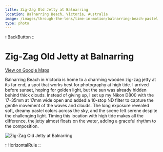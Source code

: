 ```yaml
---
title: Zig-Zag Old Jetty at Balnarring
location: Balnarring Beach, Victoria, Australia
image: /images/through-the-lens/time-in-motion/balnarring-beach-pastel.jpg
type: photo
---
```


::BackButton
::

# Zig-Zag Old Jetty at Balnarring

<a href="https://maps.app.goo.gl/F2BaPbDgGn1zEBFYA" target="_blank" rel="noopener noreferrer">View on Google Maps</a>

Balnarring Beach in Victoria is home to a charming wooden zig-zag jetty at its far end, a spot that works best for photography at high tide. I arrived before sunset, hoping for golden light, but the sun was already hidden behind thick clouds. Instead of giving up, I set up my Nikon D800 with the 17-35mm at 17mm wide open and added a 10-stop ND filter to capture the gentle movement of the waves and clouds. The long exposure revealed soft, dreamy pastel colors across the sky, and the scene felt serene despite the challenging light. Timing this location with high tide makes all the difference, the jetty almost floats on the water, adding a graceful rhythm to the composition.

![Zig-Zag Old Jetty at Balnarring](/images/through-the-lens/time-in-motion/balnarring-beach-pastel.jpg)

<div class="mb-8"></div>

::HorizontalRule
::
